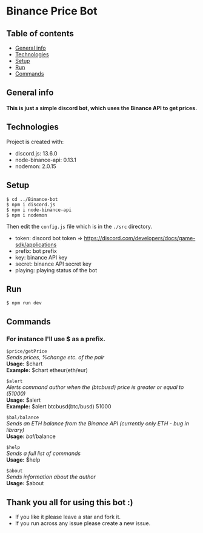 <h1>Binance Price Bot</h1>

## Table of contents
* [General info](#general-info)
* [Technologies](#technologies)
* [Setup](#setup)
* [Run](#run)
* [Commands](#commands)


## General info
<h4>This is just a simple discord bot, which uses the Binance API to get prices.</h4>

## Technologies
Project is created with:
* discord.js: 13.6.0
* node-binance-api: 0.13.1
* nodemon: 2.0.15

## Setup
```
$ cd ../Binance-bot
$ npm i discord.js
$ npm i node-binance-api
$ npm i nodemon
```
Then edit the `config.js` file which is in the `./src` directory.

* token: discord bot token => https://discord.com/developers/docs/game-sdk/applications
* prefix: bot prefix
* key: binance API key
* secret: binance API secret key
* playing: playing status of the bot

## Run
```
$ npm run dev
```

## Commands
<h3>For instance I'll use $ as a prefix.</h3>

`$price/getPrice`
</br>_Sends prices, %change etc. of the pair_
</br>**Usage:** $chart <pair>
</br>**Example:** $chart etheur(eth/eur)

`$alert`
</br>_Alerts command author when the (btcbusd) price is greater or equal to (51000)_
</br>**Usage:** $alert <pair> <alert price>
</br>**Example:** $alert btcbusd(btc/busd) 51000

`$bal/balance`
</br>_Sends an ETH balance from the Binance API (currently only ETH - bug in library)_
</br>**Usage:** $bal/$balance

`$help`
</br>_Sends a full list of commands_
</br>**Usage:** $help

`$about`
</br>_Sends information about the author_
</br>**Usage:** $about


## Thank you all for using this bot :)
* If you like it please leave a star and fork it.
* If you run across any issue please create a new issue.
